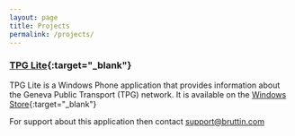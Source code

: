 ```yaml
---
layout: page
title: Projects
permalink: /projects/
---
```


### [TPG Lite](http://www.windowsphone.com/s?appid=bbc8c900-c9ac-43ce-a14b-aa2b01f03345){:target="_blank"}
TPG Lite is a Windows Phone application that provides information about the Geneva Public Transport (TPG) network.
It is available on the [Windows Store](http://www.windowsphone.com/s?appid=bbc8c900-c9ac-43ce-a14b-aa2b01f03345){:target="_blank"}

For support about this application then contact [support@bruttin.com](mailto:support@bruttin.com)